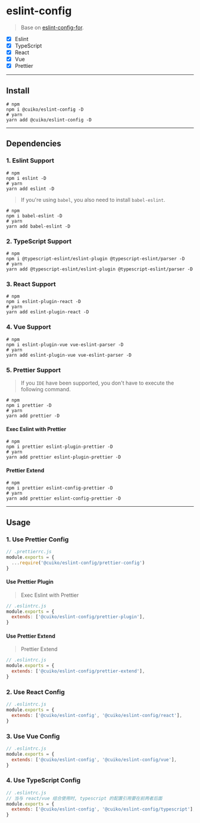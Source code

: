 # eslint-config

> Base on [eslint-config-for](https://github.com/kkfor/eslint-config-for).

- [x] Eslint
- [x] TypeScript
- [x] React
- [x] Vue
- [x] Prettier

------

## Install

```shell
# npm
npm i @cuiko/eslint-config -D
# yarn
yarn add @cuiko/eslint-config -D
```

------

## Dependencies

### 1. Eslint Support

```shell
# npm
npm i eslint -D
# yarn
yarn add eslint -D
```

> If you're using `babel`, you also need to install `babel-eslint`.

```shell
# npm
npm i babel-eslint -D
# yarn
yarn add babel-eslint -D
```

### 2. TypeScript Support

```shell
# npm
npm i @typescript-eslint/eslint-plugin @typescript-eslint/parser -D
# yarn
yarn add @typescript-eslint/eslint-plugin @typescript-eslint/parser -D
```

### 3. React Support

```shell
# npm
npm i eslint-plugin-react -D
# yarn
yarn add eslint-plugin-react -D
```

### 4. Vue Support

```shell
# npm
npm i eslint-plugin-vue vue-eslint-parser -D
# yarn
yarn add eslint-plugin-vue vue-eslint-parser -D
```

### 5. Prettier Support

> If you `IDE` have been supported, you don't have to execute the following command.

```shell
# npm
npm i prettier -D
# yarn
yarn add prettier -D
```

#### Exec Eslint with Prettier

```shell
# npm
npm i prettier eslint-plugin-prettier -D
# yarn
yarn add prettier eslint-plugin-prettier -D
```

#### Prettier Extend

```shell
# npm
npm i prettier eslint-config-prettier -D
# yarn
yarn add prettier eslint-config-prettier -D
```

------

## Usage

### 1. Use Prettier Config

```js
// .prettierrc.js
module.exports = {
  ...require('@cuiko/eslint-config/prettier-config')
}
```

#### Use Prettier Plugin

> Exec Eslint with Prettier

```js
// .eslintrc.js
module.exports = {
  extends: ['@cuiko/eslint-config/prettier-plugin'],
}
```

#### Use Prettier Extend

> Prettier Extend

```js
// .eslintrc.js
module.exports = {
  extends: ['@cuiko/eslint-config/prettier-extend'],
}
```

### 2. Use React Config

```js
// .eslintrc.js
module.exports = {
  extends: ['@cuiko/eslint-config', '@cuiko/eslint-config/react'],
}
```

### 3. Use Vue Config

```js
// .eslintrc.js
module.exports = {
  extends: ['@cuiko/eslint-config', '@cuiko/eslint-config/vue'],
}
```

### 4. Use TypeScript Config

```js
// .eslintrc.js
// 当与 react/vue 组合使用时, typescript 的配置引用要在前两者后面
module.exports = {
  extends: ['@cuiko/eslint-config', '@cuiko/eslint-config/typescript'],
}
```